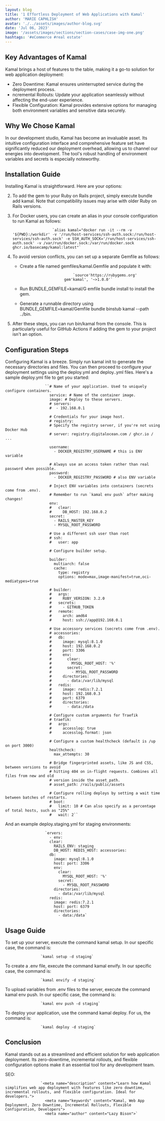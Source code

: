 ```yaml
---
layout: blog
title: '1 Effortless Deployment of Web Applications with Kamal'
author: 'MARIE CAPHLISH'
avatar: './../assets/images/author-blog.svg'
date: 'Jul 06, 2023'
image: '/assets/images/sections/section-cases/case-img-one.png'
hashtags: '#eCommerce #real estate'
---
```


## Key Advantages of Kamal

Kamal brings a host of features to the table, making it a go-to solution for web application deployment:

- Zero Downtime: Kamal ensures uninterrupted service during the deployment process.
- ncremental Rollouts: Update your application seamlessly without affecting the end-user experience.
- Flexible Configuration: Kamal provides extensive options for managing both environment variables and sensitive data securely.

## Why We Chose Kamal

In our development studio, Kamal has become an invaluable asset. Its intuitive configuration interface and comprehensive feature set have significantly reduced our deployment overhead, allowing us to channel our energies into development. The tool's robust handling of environment variables and secrets is especially noteworthy.

## Installation Guide

Installing Kamal is straightforward. Here are your options:

2.  To add the gem to your Ruby on Rails project, simply execute bundle add kamal. Note that compatibility issues may arise with older Ruby on Rails versions.
3.  For Docker users, you can create an alias in your console configuration to run Kamal as follows:

                          `alias kamal="docker run -it --rm -v '${PWD}:/workdir' -v '/run/host-services/ssh-auth.sock:/run/host-services/ssh-auth.sock' -e SSH_AUTH_SOCK='/run/host-services/ssh-auth.sock' -v /var/run/docker.sock:/var/run/docker.sock ghcr.io/basecamp/kamal:latest"`

4.  To avoid version conflicts, you can set up a separate Gemfile as follows:

    - Create a file named gemfiles/kamal.Gemfile and populate it with:

                                  `source'https://rubygems.org'
                              gem'kamal', '~>1.0.0'`

    - Run BUNDLE_GEMFILE=kamal/G emfile bundle install to install the gem.
    - Generate a runnable directory using BUNDLE_GEMFILE=kamal/Gemfile bundle binstub kamal --path ../bin.

5.  After these steps, you can run bin/kamal from the console. This is particularly useful for GitHub Actions if adding the gem to your project isn't an option.

## Configuration Steps

Configuring Kamal is a breeze. Simply run kamal init to generate the necessary directories and files. You can then proceed to configure your deployment settings using the deploy.yml and deploy..yml files. Here's a sample deploy.yml file to get you started:

                      ``# Name of your application. Used to uniquely configure containers.
                        service: # Name of the container image.
                        image: # Deploy to these servers.
                        # servers:
                        #  - 192.168.0.1

                        # Credentials for your image host.
                        # registry:
                        # Specify the registry server, if you're not using Docker Hub
                        # server: registry.digitalocean.com / ghcr.io / ...

                        username:
                          - DOCKER_REGISTRY_USERNAME # this is ENV variable

                        # Always use an access token rather than real password when possible.
                        password:
                          - DOCKER_REGISTRY_PASSWORD # also ENV variable

                        # Inject ENV variables into containers (secrets come from .env).
                        # Remember to run `kamal env push` after making changes!
                        env:
                        #   clear:
                        #     DB_HOST: 192.168.0.2
                        secret:
                          - RAILS_MASTER_KEY
                          - MYSQL_ROOT_PASSWORD

                        # Use a different ssh user than root
                        # ssh:
                        #   user: app

                        # Configure builder setup.

                        builder:
                          multiarch: false
                          cache:
                            type: registry
                            options: mode=max,image-manifest=true,oci-mediatypes=true

                        # builder:
                        #   args:
                        #     RUBY_VERSION: 3.2.0
                        #   secrets:
                        #     - GITHUB_TOKEN
                        #   remote:
                        #     arch: amd64
                        #     host: ssh://app@192.168.0.1

                        # Use accessory services (secrets come from .env).
                        # accessories:
                        #   db:
                        #     image: mysql:8.1.0
                        #     host: 192.168.0.2
                        #     port: 3306
                        #     env:
                        #       clear:
                        #         MYSQL_ROOT_HOST: '%'
                        #       secret:
                        #         - MYSQL_ROOT_PASSWORD
                        #     directories:
                        #       - data:/var/lib/mysql
                        #   redis:
                        #     image: redis:7.2.1
                        #     host: 192.168.0.3
                        #     port: 6379
                        #     directories:
                        #       - data:/data

                        # Configure custom arguments for Traefik
                        # traefik:
                        #   args:
                        #     accesslog: true
                        #     accesslog.format: json

                        # Configure a custom healthcheck (default is /up on port 3000)
                        healthcheck:
                          max_attempts: 30

                        # Bridge fingerprinted assets, like JS and CSS, between versions to avoid
                        # hitting 404 on in-flight requests. Combines all files from new and old
                        # version inside the asset_path.
                        # asset_path: /rails/public/assets

                        # Configure rolling deploys by setting a wait time between batches of restarts.
                        # boot:
                        #   limit: 10 # Can also specify as a percentage of total hosts, such as "25%"
                        #   wait: 2``

And an example deploy.staging.yml for staging environments:

                      `ervers:
                        - env:
                        clear:
                          RAILS_ENV: staging
                          DB_HOST: REDIS_HOST: accessories:
                        db:
                          image: mysql:8.1.0
                          host: port: 3306
                          env:
                            clear:
                              MYSQL_ROOT_HOST: '%'
                            secret:
                              - MYSQL_ROOT_PASSWORD
                          directories:
                            - data:/var/lib/mysql
                        redis:
                          image: redis:7.2.1
                          host: port: 6379
                          directories:
                            - data:/data`

## Usage Guide

To set up your server, execute the command kamal setup. In our specific case, the command is:

                    `kamal setup -d staging`

To create a .env file, execute the command kamal envify. In our specific case, the command is:

                    `kamal envify -d staging`

To upload variables from .env files to the server, execute the command kamal env push. In our specific case, the command is:

                    `kamal env push -d staging`

To deploy your application, use the command kamal deploy. For us, the command is:

                    `kamal deploy -d staging`

## Conclusion

Kamal stands out as a streamlined and efficient solution for web application deployment. Its zero-downtime, incremental rollouts, and flexible configuration options make it an essential tool for any development team.

SEO:

                    `<meta name="description" content="Learn how Kamal simplifies web app deployment with features like zero downtime, incremental rollouts, and flexible configuration. Ideal for developers.">
                      <meta name="keywords" content="Kamal, Web App Deployment, Zero Downtime, Incremental Rollouts, Flexible Configuration, Developers">
                      <meta name="author" content="Lazy Bison">`
